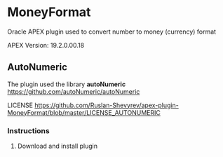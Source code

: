 # MoneyFormat
Oracle APEX plugin used to convert number to money (currency) format

APEX Version: 19.2.0.00.18

## AutoNumeric

The plugin used the library **autoNumeric**
https://github.com/autoNumeric/autoNumeric

LICENSE https://github.com/Ruslan-Shevyrev/apex-plugin-MoneyFormat/blob/master/LICENSE_AUTONUMERIC

### Instructions
1.  Download and install plugin